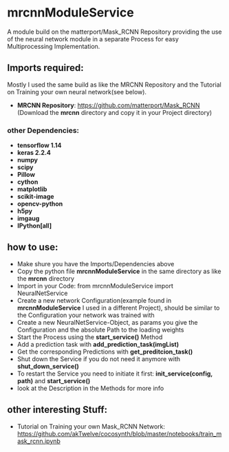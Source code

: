 # mrcnnModuleService
A module build on the  matterport/Mask_RCNN Repository providing the use of the neural network module in a separate Process for easy Multiprocessing Implementation.

## Imports required:
Mostly I used the same build as like the MRCNN Repository and the Tutorial on Training your own neural network(see below).
- **MRCNN Repository**: https://github.com/matterport/Mask_RCNN (Download the **mrcnn** directory and copy it in your Project directory)

### other Dependencies:
- **tensorflow 1.14**
- **keras 2.2.4**
- **numpy**
- **scipy**
- **Pillow**
- **cython**
- **matplotlib**
- **scikit-image**
- **opencv-python**
- **h5py**
- **imgaug**
- **IPython[all]**

## how to use:
- Make shure you have the Imports/Dependencies above
- Copy the python file **mrcnnModuleService** in the same directory as like the **mrcnn** directory
- Import in your Code: from mrcnnModuleService import NeuralNetService
- Create a new network Configuration(example found in **mrcnnModuleService** I used in a different Project), should be similar to the Configuration your network was trained with
- Create a new NeuralNetService-Object, as params you give the Configuration and the absolute Path to the loading weights
- Start the Process using the **start_service()** Method
- Add a prediction task with **add_prediction_task(imgList)**
- Get the corresponding Predictions with **get_preditcion_task()**
- Shut down the Service if you do not need it anymore with **shut_down_service()**
- To restart the Service you need to initiate it first: **init_service(config, path)** and **start_service()**
- look at the Description in the Methods for more info

## other interesting Stuff:
- Tutorial on Training your own Mask_RCNN Network: https://github.com/akTwelve/cocosynth/blob/master/notebooks/train_mask_rcnn.ipynb
